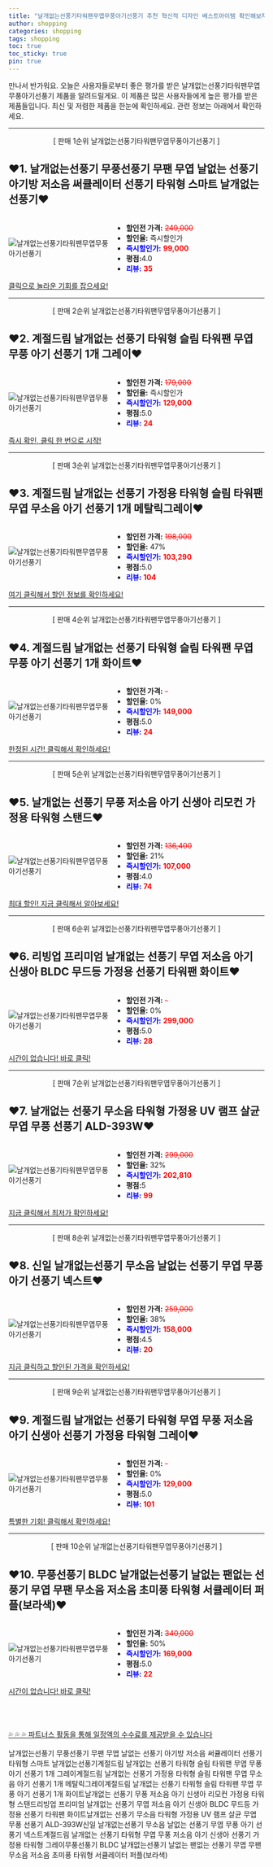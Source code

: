 ```yaml
---
title: "날개없는선풍기타워팬무엽무풍아기선풍기 추천 혁신적 디자인 베스트아이템 확인해보자 날개없는선풍기 무풍선풍기 무팬 무엽 날없는"
author: shopping
categories: shopping
tags: shopping
toc: true
toc_sticky: true
pin: true
---
```

만나서 반가워요. 오늘은 사용자들로부터 좋은 평가를 받은 날개없는선풍기타워팬무엽무풍아기선풍기 제품을 알려드릴게요. 이 제품은 많은 사용자들에게 높은 평가를 받은 제품들입니다. 최신 및 저렴한 제품을 한눈에 확인하세요. 관련 정보는 아래에서 확인하세요.

---
<p class="toplist" style="margin: 0 auto; display: block; width: fit-content;">[ 판매 1순위 날개없는선풍기타워팬무엽무풍아기선풍기 ]</p>

<h2><strong>❤️1. 날개없는선풍기 무풍선풍기 무팬 무엽 날없는 선풍기 아기방 저소음 써큘레이터 선풍기 타워형 스마트 날개없는선풍기❤️</strong></h2>

<div style="display: flex; align-items: center;">
    <div style="flex: 0.4;">
        <img src="https://thumbnail7.coupangcdn.com/thumbnails/remote/230x230ex/image/vendor_inventory/3820/4fe1aa2bb22c0f3922ddcdcf3b077b938e91be90fc5438c3a0e16e3a0090.png" alt="날개없는선풍기타워팬무엽무풍아기선풍기" style="max-width: 100%;">
    </div>
    <div style="flex: 0.6; margin-left: 10px;">
        <ul>
            <li><strong>할인전 가격:</strong> <del style="color: red;">249,000</del></li>
            <li><strong>할인율:</strong> 즉시할인가</li>
            <li><span style='color:blue'><strong>즉시할인가:</strong></span> <span style='color:red'><strong>99,000</strong></span></li>
            <li><strong>평점:</strong>4.0</li>
            <li><span style='color:blue'><strong>리뷰:</strong></span> <span style='color:red'><strong>35</strong></span></li>
        </ul>
    </div>
</div>
<div class="center">
    <a href="https://William4Davisa.github.io?lptag=AF9450613&subid=githubio&pageKey=8115493668&traceid=V0-153&itemId=23007349926&vendorItemId=90678531624" class="myButton">
        클릭으로 놀라운 기회를 잡으세요!
    </a>
</div>


---
<p class="toplist" style="margin: 0 auto; display: block; width: fit-content;">[ 판매 2순위 날개없는선풍기타워팬무엽무풍아기선풍기 ]</p>

<h2><strong>❤️2. 계절드림 날개없는 선풍기 타워형 슬림 타워팬 무엽 무풍 아기 선풍기 1개 그레이❤️</strong></h2>

<div style="display: flex; align-items: center;">
    <div style="flex: 0.4;">
        <img src="https://thumbnail9.coupangcdn.com/thumbnails/remote/230x230ex/image/vendor_inventory/3870/d085468e052b3478509f6c1240d412387b8d0e6befe6890d5c739ad6a90b.jpg" alt="날개없는선풍기타워팬무엽무풍아기선풍기" style="max-width: 100%;">
    </div>
    <div style="flex: 0.6; margin-left: 10px;">
        <ul>
            <li><strong>할인전 가격:</strong> <del style="color: red;">179,000</del></li>
            <li><strong>할인율:</strong> 즉시할인가</li>
            <li><span style='color:blue'><strong>즉시할인가:</strong></span> <span style='color:red'><strong>129,000</strong></span></li>
            <li><strong>평점:</strong>5.0</li>
            <li><span style='color:blue'><strong>리뷰:</strong></span> <span style='color:red'><strong>24</strong></span></li>
        </ul>
    </div>
</div>
<div class="center">
    <a href="https://William4Davisa.github.io?lptag=AF9450613&subid=githubio&pageKey=8085515094&traceid=V0-153&itemId=22815776933&vendorItemId=90050437441" class="myButton">
        즉시 확인, 클릭 한 번으로 시작!
    </a>
</div>


---
<p class="toplist" style="margin: 0 auto; display: block; width: fit-content;">[ 판매 3순위 날개없는선풍기타워팬무엽무풍아기선풍기 ]</p>

<h2><strong>❤️3. 계절드림 날개없는 선풍기 가정용 타워형 슬림 타워팬 무엽 무소음 아기 선풍기 1개 메탈릭그레이❤️</strong></h2>

<div style="display: flex; align-items: center;">
    <div style="flex: 0.4;">
        <img src="https://thumbnail9.coupangcdn.com/thumbnails/remote/230x230ex/image/vendor_inventory/3870/d085468e052b3478509f6c1240d412387b8d0e6befe6890d5c739ad6a90b.jpg" alt="날개없는선풍기타워팬무엽무풍아기선풍기" style="max-width: 100%;">
    </div>
    <div style="flex: 0.6; margin-left: 10px;">
        <ul>
            <li><strong>할인전 가격:</strong> <del style="color: red;">198,000</del></li>
            <li><strong>할인율:</strong> 47%</li>
            <li><span style='color:blue'><strong>즉시할인가:</strong></span> <span style='color:red'><strong>103,290</strong></span></li>
            <li><strong>평점:</strong>5.0</li>
            <li><span style='color:blue'><strong>리뷰:</strong></span> <span style='color:red'><strong>104</strong></span></li>
        </ul>
    </div>
</div>
<div class="center">
    <a href="https://William4Davisa.github.io?lptag=AF9450613&subid=githubio&pageKey=8156571325&traceid=V0-153&itemId=23239234366&vendorItemId=90389303136" class="myButton">
        여기 클릭해서 할인 정보를 확인하세요!
    </a>
</div>


---
<p class="toplist" style="margin: 0 auto; display: block; width: fit-content;">[ 판매 4순위 날개없는선풍기타워팬무엽무풍아기선풍기 ]</p>

<h2><strong>❤️4. 계절드림 날개없는 선풍기 타워형 슬림 타워팬 무엽 무풍 아기 선풍기 1개 화이트❤️</strong></h2>

<div style="display: flex; align-items: center;">
    <div style="flex: 0.4;">
        <img src="https://thumbnail7.coupangcdn.com/thumbnails/remote/230x230ex/image/vendor_inventory/6fd9/545701a52cc422413ee313cb1a2621a4fe61780b2a7107d4799b33ca49a6.png" alt="날개없는선풍기타워팬무엽무풍아기선풍기" style="max-width: 100%;">
    </div>
    <div style="flex: 0.6; margin-left: 10px;">
        <ul>
            <li><strong>할인전 가격:</strong> <del style="color: red;">-</del></li>
            <li><strong>할인율:</strong> 0%</li>
            <li><span style='color:blue'><strong>즉시할인가:</strong></span> <span style='color:red'><strong>149,000</strong></span></li>
            <li><strong>평점:</strong>5.0</li>
            <li><span style='color:blue'><strong>리뷰:</strong></span> <span style='color:red'><strong>24</strong></span></li>
        </ul>
    </div>
</div>
<div class="center">
    <a href="https://William4Davisa.github.io?lptag=AF9450613&subid=githubio&pageKey=8085515094&traceid=V0-153&itemId=22815776931&vendorItemId=89850609717" class="myButton">
        한정된 시간! 클릭해서 확인하세요!
    </a>
</div>


---
<p class="toplist" style="margin: 0 auto; display: block; width: fit-content;">[ 판매 5순위 날개없는선풍기타워팬무엽무풍아기선풍기 ]</p>

<h2><strong>❤️5. 날개없는 선풍기 무풍 저소음 아기 신생아 리모컨 가정용 타워형 스탠드❤️</strong></h2>

<div style="display: flex; align-items: center;">
    <div style="flex: 0.4;">
        <img src="https://thumbnail8.coupangcdn.com/thumbnails/remote/230x230ex/image/vendor_inventory/e6f3/39dea1c37c224a5a1196e4c6b3c7a50b0a7be9d53b8805e92d78f050eb10.jpg" alt="날개없는선풍기타워팬무엽무풍아기선풍기" style="max-width: 100%;">
    </div>
    <div style="flex: 0.6; margin-left: 10px;">
        <ul>
            <li><strong>할인전 가격:</strong> <del style="color: red;">136,400</del></li>
            <li><strong>할인율:</strong> 21%</li>
            <li><span style='color:blue'><strong>즉시할인가:</strong></span> <span style='color:red'><strong>107,000</strong></span></li>
            <li><strong>평점:</strong>4.0</li>
            <li><span style='color:blue'><strong>리뷰:</strong></span> <span style='color:red'><strong>74</strong></span></li>
        </ul>
    </div>
</div>
<div class="center">
    <a href="https://William4Davisa.github.io?lptag=AF9450613&subid=githubio&pageKey=8106951713&traceid=V0-153&itemId=22949867711&vendorItemId=90052570350" class="myButton">
        최대 할인! 지금 클릭해서 알아보세요!
    </a>
</div>


---
<p class="toplist" style="margin: 0 auto; display: block; width: fit-content;">[ 판매 6순위 날개없는선풍기타워팬무엽무풍아기선풍기 ]</p>

<h2><strong>❤️6. 리빙업 프리미엄 날개없는 선풍기 무엽 저소음 아기 신생아 BLDC 무드등 가정용 선풍기 타워팬 화이트❤️</strong></h2>

<div style="display: flex; align-items: center;">
    <div style="flex: 0.4;">
        <img src="https://thumbnail9.coupangcdn.com/thumbnails/remote/230x230ex/image/vendor_inventory/9d95/07b8db13ffa1d727595a1d2525af8a6439c5a44ec575df9c7dfa2a55e69f.jpg" alt="날개없는선풍기타워팬무엽무풍아기선풍기" style="max-width: 100%;">
    </div>
    <div style="flex: 0.6; margin-left: 10px;">
        <ul>
            <li><strong>할인전 가격:</strong> <del style="color: red;">-</del></li>
            <li><strong>할인율:</strong> 0%</li>
            <li><span style='color:blue'><strong>즉시할인가:</strong></span> <span style='color:red'><strong>299,000</strong></span></li>
            <li><strong>평점:</strong>5.0</li>
            <li><span style='color:blue'><strong>리뷰:</strong></span> <span style='color:red'><strong>28</strong></span></li>
        </ul>
    </div>
</div>
<div class="center">
    <a href="https://William4Davisa.github.io?lptag=AF9450613&subid=githubio&pageKey=8161503095&traceid=V0-153&itemId=23270199224&vendorItemId=90302543018" class="myButton">
        시간이 없습니다! 바로 클릭!
    </a>
</div>


---
<p class="toplist" style="margin: 0 auto; display: block; width: fit-content;">[ 판매 7순위 날개없는선풍기타워팬무엽무풍아기선풍기 ]</p>

<h2><strong>❤️7. 날개없는 선풍기 무소음 타워형 가정용 UV 램프 살균 무엽 무풍 선풍기 ALD-393W❤️</strong></h2>

<div style="display: flex; align-items: center;">
    <div style="flex: 0.4;">
        <img src="https://thumbnail9.coupangcdn.com/thumbnails/remote/230x230ex/image/vendor_inventory/ed94/71f8d864fecbe5c665dded86c4b938bbf9bdc7cb972257d4e6503329e638.jpg" alt="날개없는선풍기타워팬무엽무풍아기선풍기" style="max-width: 100%;">
    </div>
    <div style="flex: 0.6; margin-left: 10px;">
        <ul>
            <li><strong>할인전 가격:</strong> <del style="color: red;">299,000</del></li>
            <li><strong>할인율:</strong> 32%</li>
            <li><span style='color:blue'><strong>즉시할인가:</strong></span> <span style='color:red'><strong>202,810</strong></span></li>
            <li><strong>평점:</strong>5</li>
            <li><span style='color:blue'><strong>리뷰:</strong></span> <span style='color:red'><strong>99</strong></span></li>
        </ul>
    </div>
</div>
<div class="center">
    <a href="https://William4Davisa.github.io?lptag=AF9450613&subid=githubio&pageKey=8103969417&traceid=V0-153&itemId=22932524695&vendorItemId=89966887404" class="myButton">
        지금 클릭해서 최저가 확인하세요!
    </a>
</div>


---
<p class="toplist" style="margin: 0 auto; display: block; width: fit-content;">[ 판매 8순위 날개없는선풍기타워팬무엽무풍아기선풍기 ]</p>

<h2><strong>❤️8. 신일 날개없는선풍기 무소음 날없는 선풍기 무엽 무풍 아기 선풍기 넥스트❤️</strong></h2>

<div style="display: flex; align-items: center;">
    <div style="flex: 0.4;">
        <img src="https://thumbnail8.coupangcdn.com/thumbnails/remote/230x230ex/image/vendor_inventory/f886/b019e9982d2303891fe3cb506432c9cf03aa42f17f4b615cb565f230333b.jpg" alt="날개없는선풍기타워팬무엽무풍아기선풍기" style="max-width: 100%;">
    </div>
    <div style="flex: 0.6; margin-left: 10px;">
        <ul>
            <li><strong>할인전 가격:</strong> <del style="color: red;">259,000</del></li>
            <li><strong>할인율:</strong> 38%</li>
            <li><span style='color:blue'><strong>즉시할인가:</strong></span> <span style='color:red'><strong>158,000</strong></span></li>
            <li><strong>평점:</strong>4.5</li>
            <li><span style='color:blue'><strong>리뷰:</strong></span> <span style='color:red'><strong>20</strong></span></li>
        </ul>
    </div>
</div>
<div class="center">
    <a href="https://William4Davisa.github.io?lptag=AF9450613&subid=githubio&pageKey=7592664312&traceid=V0-153&itemId=20066844603&vendorItemId=86503507339" class="myButton">
        지금 클릭하고 할인된 가격을 확인하세요!
    </a>
</div>


---
<p class="toplist" style="margin: 0 auto; display: block; width: fit-content;">[ 판매 9순위 날개없는선풍기타워팬무엽무풍아기선풍기 ]</p>

<h2><strong>❤️9. 계절드림 날개없는 선풍기 타워형 무엽 무풍 저소음 아기 신생아 선풍기 가정용 타워형 그레이❤️</strong></h2>

<div style="display: flex; align-items: center;">
    <div style="flex: 0.4;">
        <img src="https://thumbnail9.coupangcdn.com/thumbnails/remote/230x230ex/image/vendor_inventory/3870/d085468e052b3478509f6c1240d412387b8d0e6befe6890d5c739ad6a90b.jpg" alt="날개없는선풍기타워팬무엽무풍아기선풍기" style="max-width: 100%;">
    </div>
    <div style="flex: 0.6; margin-left: 10px;">
        <ul>
            <li><strong>할인전 가격:</strong> <del style="color: red;">-</del></li>
            <li><strong>할인율:</strong> 0%</li>
            <li><span style='color:blue'><strong>즉시할인가:</strong></span> <span style='color:red'><strong>129,000</strong></span></li>
            <li><strong>평점:</strong>5.0</li>
            <li><span style='color:blue'><strong>리뷰:</strong></span> <span style='color:red'><strong>101</strong></span></li>
        </ul>
    </div>
</div>
<div class="center">
    <a href="https://William4Davisa.github.io?lptag=AF9450613&subid=githubio&pageKey=8118242468&traceid=V0-153&itemId=23018876744&vendorItemId=90572829616" class="myButton">
        특별한 기회! 클릭해서 확인하세요!
    </a>
</div>


---
<p class="toplist" style="margin: 0 auto; display: block; width: fit-content;">[ 판매 10순위 날개없는선풍기타워팬무엽무풍아기선풍기 ]</p>

<h2><strong>❤️10. 무풍선풍기 BLDC 날개없는선풍기 날없는 팬없는 선풍기 무엽 무팬 무소음 저소음 초미풍 타워형 서큘레이터 퍼플(보라색)❤️</strong></h2>

<div style="display: flex; align-items: center;">
    <div style="flex: 0.4;">
        <img src="https://thumbnail9.coupangcdn.com/thumbnails/remote/230x230ex/image/vendor_inventory/f1ca/9ed6aab06f396b53539ce3aea51083e0e8e7a8faf4585c7abcbc9b9374cf.png" alt="날개없는선풍기타워팬무엽무풍아기선풍기" style="max-width: 100%;">
    </div>
    <div style="flex: 0.6; margin-left: 10px;">
        <ul>
            <li><strong>할인전 가격:</strong> <del style="color: red;">340,000</del></li>
            <li><strong>할인율:</strong> 50%</li>
            <li><span style='color:blue'><strong>즉시할인가:</strong></span> <span style='color:red'><strong>169,000</strong></span></li>
            <li><strong>평점:</strong>5.0</li>
            <li><span style='color:blue'><strong>리뷰:</strong></span> <span style='color:red'><strong>22</strong></span></li>
        </ul>
    </div>
</div>
<div class="center">
    <a href="https://William4Davisa.github.io?lptag=AF9450613&subid=githubio&pageKey=8112783115&traceid=V0-153&itemId=22990699387&vendorItemId=90024633885" class="myButton">
        시간이 없습니다! 바로 클릭!
    </a>
</div>

<br><br><br>[💦 💦 💦 파트너스 활동을 통해 일정액의 수수료를 제공받을 수 있습니다](https://link.coupang.com/a/bcpT2c)<br><br>날개없는선풍기 무풍선풍기 무팬 무엽 날없는 선풍기 아기방 저소음 써큘레이터 선풍기 타워형 스마트 날개없는선풍기계절드림 날개없는 선풍기 타워형 슬림 타워팬 무엽 무풍 아기 선풍기 1개 그레이계절드림 날개없는 선풍기 가정용 타워형 슬림 타워팬 무엽 무소음 아기 선풍기 1개 메탈릭그레이계절드림 날개없는 선풍기 타워형 슬림 타워팬 무엽 무풍 아기 선풍기 1개 화이트날개없는 선풍기 무풍 저소음 아기 신생아 리모컨 가정용 타워형 스탠드리빙업 프리미엄 날개없는 선풍기 무엽 저소음 아기 신생아 BLDC 무드등 가정용 선풍기 타워팬 화이트날개없는 선풍기 무소음 타워형 가정용 UV 램프 살균 무엽 무풍 선풍기 ALD-393W신일 날개없는선풍기 무소음 날없는 선풍기 무엽 무풍 아기 선풍기 넥스트계절드림 날개없는 선풍기 타워형 무엽 무풍 저소음 아기 신생아 선풍기 가정용 타워형 그레이무풍선풍기 BLDC 날개없는선풍기 날없는 팬없는 선풍기 무엽 무팬 무소음 저소음 초미풍 타워형 서큘레이터 퍼플(보라색)
